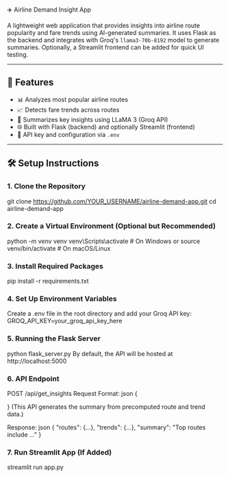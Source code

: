 ✈️ Airline Demand Insight App

A lightweight web application that provides insights into airline route popularity and fare trends using AI-generated summaries. It uses Flask as the backend and integrates with Groq's `llama3-70b-8192` model to generate summaries. Optionally, a Streamlit frontend can be added for quick UI testing.

---

## 🚀 Features

- 📊 Analyzes most popular airline routes
- 📈 Detects fare trends across routes
- 🤖 Summarizes key insights using LLaMA 3 (Groq API)
- 🌐 Built with Flask (backend) and optionally Streamlit (frontend)
- 🔐 API key and configuration via `.env`

---

## 🛠️ Setup Instructions

### 1. Clone the Repository
git clone https://github.com/YOUR_USERNAME/airline-demand-app.git
cd airline-demand-app

### 2. Create a Virtual Environment (Optional but Recommended)
python -m venv venv
venv\Scripts\activate   # On Windows
 or
source venv/bin/activate   # On macOS/Linux
### 3. Install Required Packages
pip install -r requirements.txt
### 4. Set Up Environment Variables
Create a .env file in the root directory and add your Groq API key:
GROQ_API_KEY=your_groq_api_key_here

### 5. Running the Flask Server
python flask_server.py
By default, the API will be hosted at http://localhost:5000

### 6. API Endpoint
POST /api/get_insights
Request Format:
json
{

}
(This API generates the summary from precomputed route and trend data.)

Response:
json
{
  "routes": {...},
  "trends": {...},
  "summary": "Top routes include ..."
}
### 7. Run Streamlit App (If Added)
streamlit run app.py